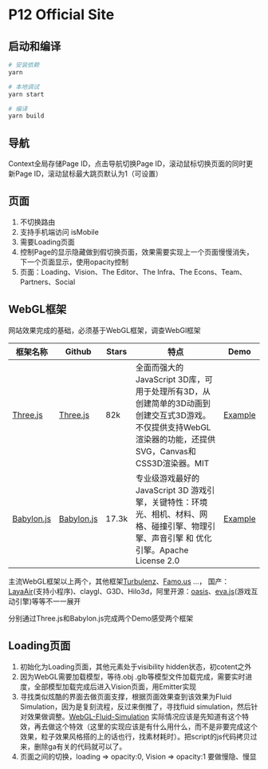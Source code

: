 # P12 Official Site

## 启动和编译

```bash
# 安装依赖
yarn

# 本地调试
yarn start

# 编译
yarn build
```

## 导航

Context全局存储Page ID，点击导航切换Page ID，滚动鼠标切换页面的同时更新Page ID，滚动鼠标最大跳页默认为1（可设置）

## 页面

1. 不切换路由
2. 支持手机端访问 isMobile
3. 需要Loading页面
4. 控制Page的显示隐藏做到假切换页面，效果需要实现上一个页面慢慢消失，下一个页面显示，使用opacity控制
5. 页面：Loading、Vision、The Editor、The Infra、The Econs、Team、Partners、Social

## WebGL框架

网站效果完成的基础，必须基于WebGL框架，调查WebGl框架

| 框架名称                                 | Github                                                | Stars | 特点                                                         | Demo                                                         |
| ---------------------------------------- | ----------------------------------------------------- | ----- | ------------------------------------------------------------ | ------------------------------------------------------------ |
| [Three.js](https://threejs.org/)         | [Three.js](https://github.com/mrdoob/three.js)        | 82k   | 全面而强大的JavaScript 3D库，可用于处理所有3D，从创建简单的3D动画到创建交互式3D游戏。不仅提供支持WebGL渲染器的功能，还提供SVG，Canvas和CSS3D渲染器。MIT | [Example](https://threejs.org/examples/#webgl_animation_keyframes) |
| [Babylon.js](https://www.babylonjs.com/) | [Babylon.js](https://github.com/BabylonJS/Babylon.js) | 17.3k | 专业级游戏最好的JavaScript 3D 游戏引擎，关键特性：环境光、相机、材料、网格、碰撞引擎、物理引擎、声音引擎 和 优化引擎。Apache License 2.0 | [Example](https://www.babylonjs.com/community/)              |

主流WebGL框架以上两个，其他框架[Turbulenz](http://biz.turbulenz.com/developers)、[Famo.us](http://famo.us/) ...， 国产：[LayaAir](https://github.com/layabox/LayaAir)(支持小程序)、claygl、G3D、Hilo3d，阿里开源：[oasis](https://oasisengine.cn/)、[eva.js](https://github.com/eva-engine/eva.js)(游戏互动引擎)等等不一一展开

分别通过Three.js和Babylon.js完成两个Demo感受两个框架

## Loading页面

1. 初始化为Loading页面，其他元素处于visibility hidden状态，初cotent之外
2. 因为WebGL需要加载模型，等待.obj .glb等模型文件加载完成，需要实时进度，全部模型加载完成后进入Vision页面，用Emitter实现
3. 寻找类似炫酷的界面去做页面支撑，根据页面效果查到该效果为Fluid Simulation，因为是复刻流程，反过来倒推了，寻找fluid simulation，然后针对效果做调整。[WebGL-Fluid-Simulation](https://github.com/PavelDoGreat/WebGL-Fluid-Simulation) 实际情况应该是先知道有这个特效，再去做这个特效（这里的实现应该是有什么用什么，而不是非要完成这个效果，粒子效果风格搭的上的话也行，找素材耗时）。把script的js代码拷贝过来，删除ga有关的代码就可以了。
4. 页面之间的切换，loading => opacity:0, Vision => opacity:1 要做慢隐、慢显

